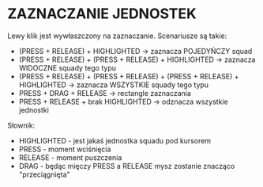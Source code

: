 ZAZNACZANIE JEDNOSTEK
=====================

Lewy klik jest wywłaszczony na zaznaczanie. Scenariusze są takie:

* (PRESS + RELEASE) + HIGHLIGHTED -> zaznacza POJEDYŃCZY squad
* (PRESS + RELEASE) + (PRESS + RELEASE) + HIGHLIGHTED -> zaznacza WIDOCZNE squady tego typu
* (PRESS + RELEASE) + (PRESS + RELEASE) + (PRESS + RELEASE) + HIGHLIGHTED -> zaznacza WSZYSTKIE squady tego typu
* PRESS + DRAG + RELEASE -> rectangle zaznaczania
* PRESS + RELEASE + brak HIGHLIGHTED -> odznacza wszystkie jednostki

Słownik:
* HIGHLIGHTED - jest jakaś jednostka squadu pod kursorem
* PRESS - moment wciśnięcia
* RELEASE - moment puszczenia
* DRAG - będąc mięczy PRESS a RELEASE mysz zostanie znacząco "przeciągnięta"
